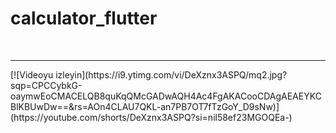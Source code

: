 # calculator_flutter

<br>
<hr>
[![Videoyu izleyin](https://i9.ytimg.com/vi/DeXznx3ASPQ/mq2.jpg?sqp=CPCCybkG-oaymwEoCMACELQB8quKqQMcGADwAQH4Ac4FgAKACooCDAgAEAEYKCBlKBUwDw==&rs=AOn4CLAU7QKL-an7PB7OT7fTzGoY_D9sNw)](https://youtube.com/shorts/DeXznx3ASPQ?si=nil58ef23MGOQEa-)
